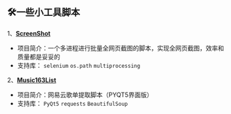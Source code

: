 ## :hammer_and_wrench:一些小工具脚本
1、[**ScreenShot**](https://github.com/Hopetree/MyTools/tree/master/ScreenShot)
- 项目简介：一个多进程进行批量全网页截图的脚本，实现全网页截图，效率和质量都是妥妥的
- 支持库：
`selenium`
`os.path`
`multiprocessing`

2、[**Music163List**](https://github.com/Hopetree/MyTools/tree/master/Music163List)
- 项目简介：网易云歌单提取脚本（PYQT5界面版）
- 支持库：
`PyQt5`
`requests`
`BeautifulSoup`

